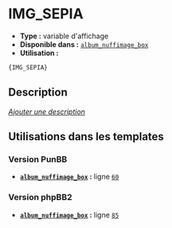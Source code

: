 # IMG_SEPIA
* __Type :__ variable d'affichage
* __Disponible dans :__ [`album_nuffimage_box`](../tpl/var/album_nuffimage_box.md#readme)
* __Utilisation :__

```html
{IMG_SEPIA}
```

## Description
[*Ajouter une description*](https://fa-tvars.appspot.com/var/IMG_SEPIA)

## Utilisations dans les templates

### Version PunBB
* __[`album_nuffimage_box`](../tpl/var/album_nuffimage_box.md#readme) :__ ligne [`60`](../tpl/src/punbb/album_nuffimage_box.tpl#L60)

### Version phpBB2
* __[`album_nuffimage_box`](../tpl/var/album_nuffimage_box.md#readme) :__ ligne [`85`](../tpl/src/subsilver/album_nuffimage_box.tpl#L85)
